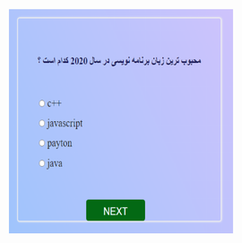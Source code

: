  <div style="width: 400px;height: 400px; margin: 40px auto;">
        <img style="width: 100%;height: 100%;" src="/image/quiz app.png" alt="quiz app">
    </div>